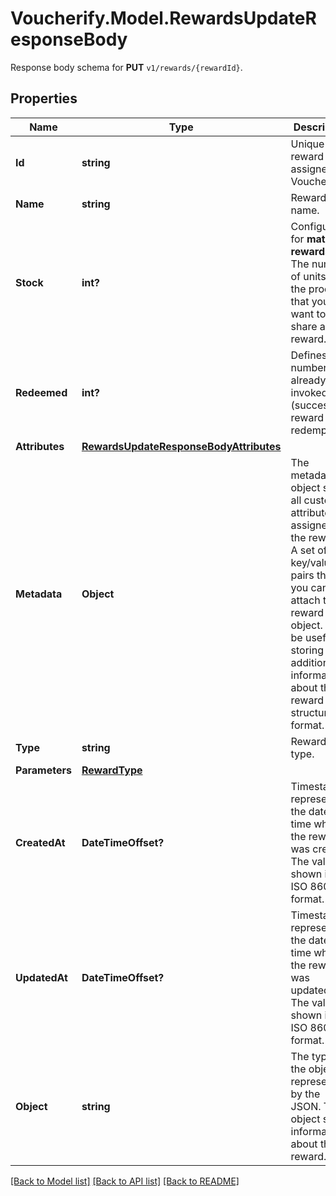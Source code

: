 # Voucherify.Model.RewardsUpdateResponseBody
Response body schema for **PUT** `v1/rewards/{rewardId}`.

## Properties

Name | Type | Description | Notes
------------ | ------------- | ------------- | -------------
**Id** | **string** | Unique reward ID, assigned by Voucherify. | [optional] 
**Name** | **string** | Reward name. | [optional] 
**Stock** | **int?** | Configurable for **material rewards**. The number of units of the product that you want to share as reward. | [optional] 
**Redeemed** | **int?** | Defines the number of already invoked (successful) reward redemptions.  | [optional] 
**Attributes** | [**RewardsUpdateResponseBodyAttributes**](RewardsUpdateResponseBodyAttributes.md) |  | [optional] 
**Metadata** | **Object** | The metadata object stores all custom attributes assigned to the reward. A set of key/value pairs that you can attach to a reward object. It can be useful for storing additional information about the reward in a structured format. | [optional] 
**Type** | **string** | Reward type. | [optional] 
**Parameters** | [**RewardType**](RewardType.md) |  | [optional] 
**CreatedAt** | **DateTimeOffset?** | Timestamp representing the date and time when the reward was created. The value is shown in the ISO 8601 format. | [optional] 
**UpdatedAt** | **DateTimeOffset?** | Timestamp representing the date and time when the reward was updated. The value is shown in the ISO 8601 format. | [optional] 
**Object** | **string** | The type of the object represented by the JSON. This object stores information about the reward. | 

[[Back to Model list]](../README.md#documentation-for-models) [[Back to API list]](../README.md#documentation-for-api-endpoints) [[Back to README]](../README.md)

